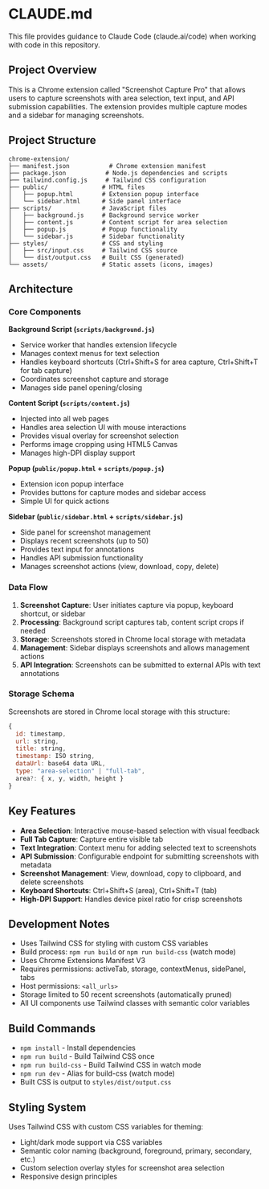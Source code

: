 # CLAUDE.md

This file provides guidance to Claude Code (claude.ai/code) when working with code in this repository.

## Project Overview

This is a Chrome extension called "Screenshot Capture Pro" that allows users to capture screenshots with area selection, text input, and API submission capabilities. The extension provides multiple capture modes and a sidebar for managing screenshots.

## Project Structure

```
chrome-extension/
├── manifest.json           # Chrome extension manifest
├── package.json           # Node.js dependencies and scripts
├── tailwind.config.js     # Tailwind CSS configuration
├── public/               # HTML files
│   ├── popup.html        # Extension popup interface
│   └── sidebar.html      # Side panel interface
├── scripts/              # JavaScript files
│   ├── background.js     # Background service worker
│   ├── content.js        # Content script for area selection
│   ├── popup.js          # Popup functionality
│   └── sidebar.js        # Sidebar functionality
├── styles/               # CSS and styling
│   ├── src/input.css     # Tailwind CSS source
│   └── dist/output.css   # Built CSS (generated)
└── assets/               # Static assets (icons, images)
```

## Architecture

### Core Components

**Background Script (`scripts/background.js`)**
- Service worker that handles extension lifecycle
- Manages context menus for text selection
- Handles keyboard shortcuts (Ctrl+Shift+S for area capture, Ctrl+Shift+T for tab capture)
- Coordinates screenshot capture and storage
- Manages side panel opening/closing

**Content Script (`scripts/content.js`)**
- Injected into all web pages
- Handles area selection UI with mouse interactions
- Provides visual overlay for screenshot selection
- Performs image cropping using HTML5 Canvas
- Manages high-DPI display support

**Popup (`public/popup.html` + `scripts/popup.js`)**
- Extension icon popup interface
- Provides buttons for capture modes and sidebar access
- Simple UI for quick actions

**Sidebar (`public/sidebar.html` + `scripts/sidebar.js`)**
- Side panel for screenshot management
- Displays recent screenshots (up to 50)
- Provides text input for annotations
- Handles API submission functionality
- Manages screenshot actions (view, download, copy, delete)

### Data Flow

1. **Screenshot Capture**: User initiates capture via popup, keyboard shortcut, or sidebar
2. **Processing**: Background script captures tab, content script crops if needed
3. **Storage**: Screenshots stored in Chrome local storage with metadata
4. **Management**: Sidebar displays screenshots and allows management actions
5. **API Integration**: Screenshots can be submitted to external APIs with text annotations

### Storage Schema

Screenshots are stored in Chrome local storage with this structure:
```javascript
{
  id: timestamp,
  url: string,
  title: string,
  timestamp: ISO string,
  dataUrl: base64 data URL,
  type: "area-selection" | "full-tab",
  area?: { x, y, width, height }
}
```

## Key Features

- **Area Selection**: Interactive mouse-based selection with visual feedback
- **Full Tab Capture**: Capture entire visible tab
- **Text Integration**: Context menu for adding selected text to screenshots
- **API Submission**: Configurable endpoint for submitting screenshots with metadata
- **Screenshot Management**: View, download, copy to clipboard, and delete screenshots
- **Keyboard Shortcuts**: Ctrl+Shift+S (area), Ctrl+Shift+T (tab)
- **High-DPI Support**: Handles device pixel ratio for crisp screenshots

## Development Notes

- Uses Tailwind CSS for styling with custom CSS variables
- Build process: `npm run build` or `npm run build-css` (watch mode)
- Uses Chrome Extensions Manifest V3
- Requires permissions: activeTab, storage, contextMenus, sidePanel, tabs
- Host permissions: `<all_urls>`
- Storage limited to 50 recent screenshots (automatically pruned)
- All UI components use Tailwind classes with semantic color variables

## Build Commands

- `npm install` - Install dependencies
- `npm run build` - Build Tailwind CSS once
- `npm run build-css` - Build Tailwind CSS in watch mode
- `npm run dev` - Alias for build-css (watch mode)
- Built CSS is output to `styles/dist/output.css`

## Styling System

Uses Tailwind CSS with custom CSS variables for theming:
- Light/dark mode support via CSS variables
- Semantic color naming (background, foreground, primary, secondary, etc.)
- Custom selection overlay styles for screenshot area selection
- Responsive design principles